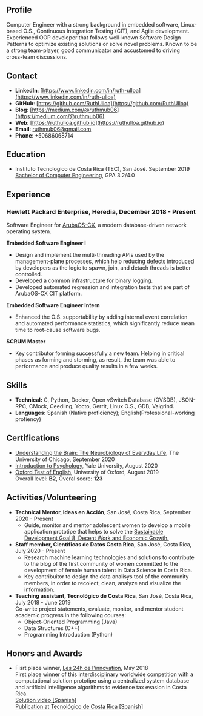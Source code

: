 ## Profile

Computer Engineer with a strong background in embedded software, Linux-based O.S., Continuous Integration Testing (CIT),
and Agile development. Experienced OOP developer that follows well-known Software Design Patterns to optimize existing solutions or solve novel problems. Known to be a strong team-player, good communicator and accustomed to driving cross-team discussions.


## Contact

- **LinkedIn**: [https://www.linkedin.com/in/ruth-ulloa](https://www.linkedin.com/in/ruth-ulloa)
- **GitHub**: [https://github.com/RuthUlloa](https://github.com/RuthUlloa)
- **Blog**: [https://medium.com/@ruthmub06](https://medium.com/@ruthmub06)
- **Web**: [https://ruthulloa.github.io](https://ruthulloa.github.io)
- **Email**: ruthmub06@gmail.com
- **Phone**: +50686068714

## Education

- Instituto Tecnologico de Costa Rica (TEC), San José. September 2019  
[Bachelor of Computer Engineering](https://www.tec.ac.cr/en/carreras/bachelors-degree-computer-engineering), GPA 3.2/4.0


## Experience

### Hewlett Packard Enterprise, Heredia, December 2018 - Present

Software Engineer for [ArubaOS-CX](https://www.arubanetworks.com/products/networking/switches/), a modern database-driven network operating
system.  

**Embedded Software Engineer I**

- Design and implement the multi-threading APIs used by the management-plane
processes, which help reducing defects introduced by developers as the logic to
spawn, join, and detach threads is better controlled.
- Developed a common infrastructure for binary logging.
- Developed automated regression and integration tests that are part of
ArubaOS-CX CIT platform.  

**Embedded Software Engineer Intern**

- Enhanced the O.S. supportability by adding internal event correlation and
automated performance statistics, which significantly reduce mean time to
root-cause software bugs.

**SCRUM Master**  

- Key contributor forming successfully a new team. Helping in critical phases as forming and storming, as result, the team was able to performance and produce quality results in a few weeks.

## Skills

- **Technical:** C, Python, Docker, Open vSwitch Database (OVSDB), JSON-RPC, CMock, Ceedling, Yocto, Gerrit, Linux O.S., GDB, Valgrind.
- **Languages:** Spanish (Native proficiency); English(Professional-working profiency)  

## Certifications

- [Understanding the Brain: The Neurobiology of Everyday Life](https://www.coursera.org/account/accomplishments/verify/X3VCUEV54UYY), The University of Chicago, September 2020
- [Introduction to Psychology](https://www.coursera.org/account/accomplishments/verify/C8RV97NGDR8S), Yale University, August 2020
- [Oxford Test of English](https://elt.oup.com/feature/global/oxford_test_of_english/?cc=gt&selLanguage=en), University of Oxford, August 2019  
Overall level: **B2**, Overal score: **123**

## Activities/Volunteering

- **Technical Mentor, Ideas en Acción**, San José, Costa Rica, September 2020 - Present  
  - Guide, monitor and mentor adolescent women to develop a mobile application prototipe that helps to solve the [Sustainable Development Goal 8, Decent Work and Economic Growth.](https://en.wikipedia.org/wiki/Sustainable_Development_Goal_8)
- **Staff member, Científicas de Datos Costa Rica**,  San José, Costa Rica, July 2020 - Present  
  - Research machine learning technologies and solutions to contribute to the blog of the first community of women committed to the development of female human talent in Data Science in Costa Rica.  
  - Key contribuitor to design the data analisys tool of the community members, in order to recolect, clean, analyze and visualize the information.
- **Teaching assistant, Tecnológico de Costa Rica**, San José, Costa Rica, July 2018 - June 2019  
Co-write project statements, evaluate, monitor, and mentor student academic
progress in the following courses:
  - Object-Oriented Programming (Java)
  - Data Structures (C++)
  - Programming Introduction (Python)

## Honors and Awards

- Fisrt place winner, [Les 24h de l'innovation](http://24h-innovation.org/en/), May 2018  
First place winner of this interdisciplinary worldwide competition with a computational solution prototipe using a centralized system database and artificial intelligence algorithms to evidence tax evasion in Costa Rica.  
[Solution video [Spanish]](https://www.youtube.com/watch?v=Fw7ehtc01qU&feature=youtu.be)  
[Publication at Tecnológico de Costa Rica [Spanish]](https://www.tec.ac.cr/hoyeneltec/2018/05/28estudiantes-aplicaron-creatividad-conocimiento-proponer-soluciones-empresariales)